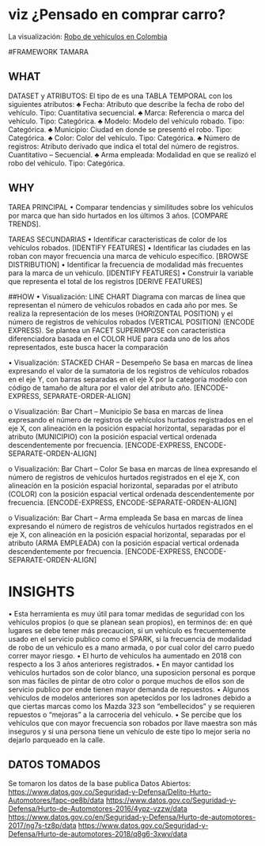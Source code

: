 # viz ¿Pensado en comprar carro?

La visualización: [Robo de vehículos en Colombia](https://public.tableau.com/profile/yureimacv#!/vizhome/Robo_auntos_Colombia/Dashboard1?publish=yes)


#FRAMEWORK TAMARA

## WHAT
DATASET y ATRIBUTOS:
El tipo de  es una TABLA TEMPORAL con los siguientes atributos:
  ♣	Fecha: Atributo que describe la fecha de robo del vehículo. Tipo: Cuantitativa secuencial.
  ♣	Marca: Referencia o marca del vehículo. Tipo: Categórica.
  ♣	Modelo: Modelo del vehículo robado. Tipo: Categórica.
  ♣	Municipio: Ciudad en donde se presentó el robo. Tipo: Categórica.
  ♣	Color: Color del vehículo. Tipo: Categórica.
  ♣	Número de registros: Atributo derivado que indica el total del número de registros. Cuantitativo – Secuencial.
  ♣	Arma empleada: Modalidad en que se realizó el robo del vehículo. Tipo: Categórica.

## WHY	
TAREA PRINCIPAL	
  •	Comparar tendencias y similitudes sobre los vehículos por marca que han sido hurtados en los últimos 3 años. [COMPARE       TRENDS].

TAREAS SECUNDARIAS
  •	Identificar caracteristicas de color de los vehículos robados. [IDENTIFY FEATURES]
  •	Identificar las ciudades en las roban con mayor frecuencia una marca de vehiculo específico. [BROWSE DISTRIBUTION]
  •	Identificar la frecuencia de modalidad más frecuentes para la marca de un vehiculo. [IDENTIFY FEATURES]
  •	Construir la variable que representa el total de los registros [DERIVE FEATURES]
  
##HOW
  •	Visualización: LINE CHART
    Diagrama con marcas de línea que representan el número de vehículos robados en cada año por mes. Se realiza la    representación de los meses (HORIZONTAL POSITION) y el número de registros de vehículos robados (VERTICAL POSITION) (ENCODE EXPRESS). Se plantea un FACET SUPERIMPOSE con característica diferenciadora basada en el COLOR HUE para cada uno de los años representados, este busca hacer la comparación 
  
  •	Visualización: STACKED CHAR – Desempeño
Se basa en marcas de línea expresando el valor de la sumatoria de los registros de vehículos robados en el eje Y, con barras separadas en el eje X por la categoría modelo con código de tamaño de altura por el valor del atributo año. [ENCODE-EXPRESS, SEPARATE-ORDER-ALIGN]

  o	Visualización: Bar Chart – Municipio
Se basa en marcas de línea expresando el número de registros de vehículos hurtados registrados en el eje X, con alineación en la posición espacial horizontal, separadas por el atributo (MUNICIPIO) con la posición espacial vertical ordenada descendentemente por frecuencia. [ENCODE-EXPRESS, ENCODE-SEPARATE-ORDEN-ALIGN]

  o	Visualización: Bar Chart – Color
Se basa en marcas de línea expresando el número de registros de vehículos hurtados registrados en el eje X, con alineación en la posición espacial horizontal, separadas por el atributo (COLOR) con la posición espacial vertical ordenada descendentemente por frecuencia. [ENCODE-EXPRESS, ENCODE-SEPARATE-ORDEN-ALIGN]

  o	Visualización: Bar Chart – Arma empleada
Se basa en marcas de línea expresando el número de registros de vehículos hurtados registrados en el eje X, con alineación en la posición espacial horizontal, separadas por el atributo (ARMA EMPLEADA) con la posición espacial vertical ordenada descendentemente por frecuencia. [ENCODE-EXPRESS, ENCODE-SEPARATE-ORDEN-ALIGN]

# INSIGHTS
•	Esta herramienta es muy útil para tomar medidas de seguridad con los vehiculos propios (o que se planean sean propios), en terminos de: en qué lugares se debe tener más precaucion, si un vehículo es frecuentemente usado en el servicio publico como el SPARK, si la frecuencia de modalidad de robo de un vehiculo es a mano armada, o por cual color del carro puedo correr mayor riesgo.
•	El hurto de vehiculos ha aumentado en 2018 con respecto a los 3 años anteriores registrados.
•	En mayor cantidad los vehiculos hurtados son de color blanco, una suposicion personal es porque son mas fáciles de pintar de otro color o porque muchos de ellos son de servicio publico por ende tienen mayor demanda de repuestos. 
•	Algunos vehiculos de modelos anteriores son apetecidos por los ladrones debido a que ciertas marcas como los Mazda 323 son “embellecidos” y se requieren repuestos o “mejoras” a la carroceria del vehículo. 
•	Se percibe que los vehículos que con mayor frecuencia son robados por llave maestra son más inseguros y si una persona tiene un vehículo de este tipo lo mejor seria no dejarlo parqueado en la calle.


## DATOS TOMADOS

Se tomaron los datos de la base publica Datos Abiertos:
  https://www.datos.gov.co/Seguridad-y-Defensa/Delito-Hurto-Automotores/fapc-qe8b/data
  https://www.datos.gov.co/Seguridad-y-Defensa/Hurto-de-Automotores-2016/4ypz-vzzw/data
  https://www.datos.gov.co/en/Seguridad-y-Defensa/Hurto-de-automotores-2017/ng7s-tz8p/data
  https://www.datos.gov.co/Seguridad-y-Defensa/Hurto-de-automotores-2018/q8g6-3xwv/data
  
